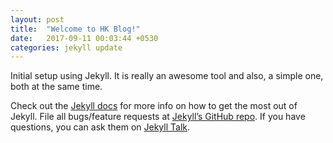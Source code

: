 ```yaml
---
layout: post
title:  "Welcome to HK Blog!"
date:   2017-09-11 00:03:44 +0530
categories: jekyll update
---
```

Initial setup using Jekyll. It is really an awesome tool and also, a simple
 one, both at the same time.


Check out the [Jekyll docs][jekyll-docs] for more info on how to get the most out of Jekyll. File all bugs/feature requests at [Jekyll’s GitHub repo][jekyll-gh]. If you have questions, you can ask them on [Jekyll Talk][jekyll-talk].

[jekyll-docs]: https://jekyllrb.com/docs/home
[jekyll-gh]:   https://github.com/jekyll/jekyll
[jekyll-talk]: https://talk.jekyllrb.com/
